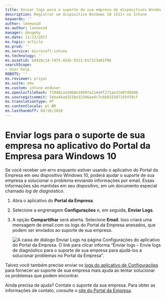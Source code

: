 ```yaml
---
title: Enviar logs para o suporte de sua empresa de dispositivos Windows 10 | Microsoft Docs
description: Registrar um dispositivo Windows 10 1511+ no Intune
keywords: ''
author: lenewsad
ms.author: lanewsad
manager: dougeby
ms.date: 11/13/2017
ms.topic: article
ms.prod: ''
ms.service: microsoft-intune
ms.technology: ''
ms.assetid: bd428c14-7d75-42de-9322-b57323a01f06
searchScope:
- User help
ROBOTS: ''
ms.reviewer: priyar
ms.suite: ems
ms.custom: intune-enduser
ms.openlocfilehash: f3948ca1dd68e34997a21444f271ae31407d6508
ms.sourcegitcommit: 5eba4bad151be32346aedc7cbb0333d71934f8cf
ms.translationtype: HT
ms.contentlocale: pt-BR
ms.lasthandoff: 04/16/2018
---
```

# <a name="send-logs-to-your-company-support-from-the-company-portal-app-for-windows-10"></a>Enviar logs para o suporte de sua empresa no aplicativo do Portal da Empresa para Windows 10

Se você receber um erro enquanto estiver usando o aplicativo do Portal da Empresa em seu dispositivo Windows 10, poderá ajudar o suporte de sua empresa a solucionar o problema enviando informações por email. Essas informações são mantidas em seu dispositivo, em um documento especial chamado _log de diagnóstico_.

1. Abra o aplicativo do **Portal da Empresa**.
2. Selecione a engrenagem **Configurações** e, em seguida, **Enviar Logs**.
3. A opção **Compartilhar** será aberta. Selecione **Email**. Isso criará uma mensagem de email com os logs do Portal da Empresa anexados, que podem ser enviados ao suporte de sua empresa.

   ![A caixa de diálogo Enviar Logs na página Configurações do aplicativo do Portal da Empresa. O link para clicar informa “Enviar logs – Envie logs de diagnóstico para o suporte de sua empresa para ajudá-los a solucionar problemas no Portal da Empresa”.](./media/w10-share-logs-after-1711.png)

Talvez você também precise enviar os [logs do aplicativo de Configurações](send-logs-to-your-it-admin-settings-windows.md) para fornecer ao suporte de sua empresa mais ajuda ao tentar solucionar os problemas que podem encontrar.

Ainda precisa de ajuda? Contate o suporte da sua empresa. Para obter as informações de contato, consulte o [site do Portal da Empresa](https://portal.manage.microsoft.com#HelpDeskDialog).
